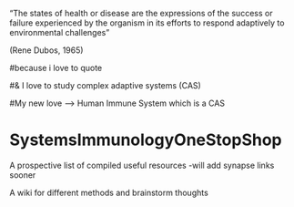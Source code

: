 “The states of health or disease are the expressions of the success or failure experienced by the organism in its efforts to respond adaptively to environmental challenges”

(Rene Dubos, 1965) 

#because i love to quote 

#& I love to study complex adaptive systems (CAS)

#My new love -->  Human Immune System which is a CAS



# SystemsImmunologyOneStopShop





A prospective list of compiled useful resources -will add synapse links sooner

A wiki for different methods and brainstorm thoughts
